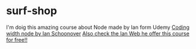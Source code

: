 # surf-shop
I'm doig this amazing course about Node made by Ian form Udemy
[Coding width node by Ian Schoonover](https://www.udemy.com/course/code-with-node/)
[Also check the Ian Web he offer this course for free!!](https://www.devsprout.io/)
